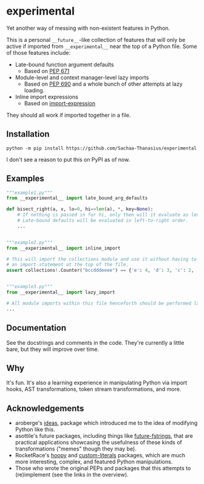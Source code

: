 # experimental
Yet another way of messing with non-existent features in Python.

This is a personal `__future__`-like collection of features that will only be active if imported from `__experimental__` near the top of a Python file. Some of those features include:

- Late-bound function argument defaults
    - Based on [PEP 671](https://peps.python.org/pep-0671/)
- Module-level and context manager-level lazy imports
    - Based on [PEP 690](https://peps.python.org/pep-0690/) and a whole bunch of other attempts at lazy loading.
- Inline import expressions
    - Based on [import-expression](https://github.com/ioistired/import-expression-parser)

They should all work if imported together in a file.


## Installation
```shell
python -m pip install https://github.com/Sachaa-Thanasius/experimental
```
I don't see a reason to put this on PyPI as of now.


## Examples
```py
"""example1.py"""
from __experimental__ import late_bound_arg_defaults

def bisect_right(a, x, lo=0, hi=>len(a), *, key=None):
    # If nothing is passed in for hi, only then will it evaluate as len(a).
    # Late-bound defaults will be evaluated in left-to-right order.
    ...


"""example2.py"""
from __experimental__ import inline_import

# This will import the collections module and use it without having to place
# an import statement at the top of the file.
assert collections!.Counter("bccdddeeee") == {'e': 4, 'd': 3, 'c': 2, 'b': 1}


"""example3.py"""
from __experimental__ import lazy_import

# All module imports within this file henceforth should be performed lazily, i.e. delaying module load until accessing an attribute from the module.
...
```

## Documentation
See the docstrings and comments in the code. They're currently a little bare, but they will improve over time.


## Why
It's fun. It's also a learning experience in manipulating Python via import hooks, AST transformations, token stream transformations, and more.


## Acknowledgements
- aroberge's [ideas](https://github.com/aroberge/ideas), package which introduced me to the idea of modifying Python like this.
- asottile's future packages, including things like [future-fstrings](https://github.com/asottile-archive/future-fstrings), that are practical applications showcasing the usefulness of these kinds of transformations ("memes" though they may be).
- RocketRace's [hoopy](https://github.com/RocketRace/hoopy) and [custom-literals](https://github.com/RocketRace/custom-literals) packages, which are much more interesting, complex, and featured Python manipulations.
- Those who wrote the original PEPs and packages that this attempts to (re)implement (see the links in the overview).
